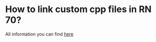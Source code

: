 # How to link custom cpp files in RN 70?

All information you can find [here](https://github.com/callstack/fabric-library-with-custom-cpp-example)

